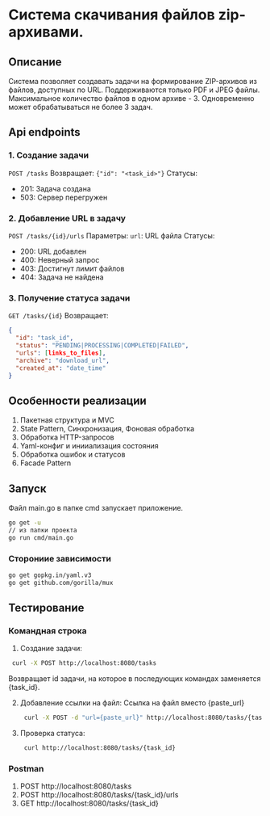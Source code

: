 # Система скачивания файлов zip-архивами.

## Описание
Система позволяет создавать задачи на формирование ZIP-архивов из файлов, доступных по URL. Поддерживаются только PDF и JPEG файлы. Максимальное количество файлов в одном архиве - 3. Одновременно может обрабатываться не более 3 задач.

## Api endpoints

### 1. Создание задачи
`POST /tasks`
Возвращает: `{"id": "<task_id>"}`
Статусы:
- 201: Задача создана
- 503: Сервер перегружен

### 2. Добавление URL в задачу
`POST /tasks/{id}/urls`
Параметры:
`url`: URL файла
Статусы:
- 200: URL добавлен
- 400: Неверный запрос
- 403: Достигнут лимит файлов
- 404: Задача не найдена

### 3. Получение статуса задачи
`GET /tasks/{id}`
Возвращает:
  ```json
  {
    "id": "task_id",
    "status": "PENDING|PROCESSING|COMPLETED|FAILED",
    "urls": [links_to_files],
    "archive": "download_url",
    "created_at": "date_time"
  }
```

## Особенности реализации

1. Пакетная структура и MVC
2. State Pattern, Синхронизация, Фоновая обработка
3. Обработка HTTP-запросов
4. Yaml-конфиг и инииализация состояния
5. Обработка ошибок и статусов
6. Facade Pattern

## Запуск

Файл main.go в папке cmd запускает приложение.

``` bash
go get -u
// из папки проекта
go run cmd/main.go
```
### Сторониие зависимости
``` bash
go get gopkg.in/yaml.v3
go get github.com/gorilla/mux
```

## Тестирование

### Командная строка
1. Создание задачи:
  ``` bash
   curl -X POST http://localhost:8080/tasks
  ```
Возвращает id задачи, на которое в последующих командах заменяется {task_id}.

2. Добавление ссылки на файл:
Ссылка на файл вместо {paste_url}
   ``` bash
    curl -X POST -d "url={paste_url}" http://localhost:8080/tasks/{task_id}/urls
   ```
3. Проверка статуса:
   ``` bash
    curl http://localhost:8080/tasks/{task_id}
   ```

### Postman
1. POST http://localhost:8080/tasks
2. POST http://localhost:8080/tasks/{task_id}/urls
3. GET http://localhost:8080/tasks/{task_id}
